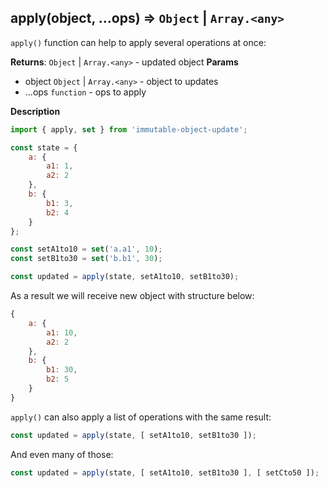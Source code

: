 <a name="apply"></a>

## apply(object, ...ops) ⇒ <code>Object</code> \| <code>Array.&lt;any&gt;</code>
`apply()` function can help to apply several operations at once:

**Returns**: <code>Object</code> \| <code>Array.&lt;any&gt;</code> - updated object
**Params**

- object <code>Object</code> | <code>Array.&lt;any&gt;</code> - object to updates
- ...ops <code>function</code> - ops to apply



**Description**

```js
import { apply, set } from 'immutable-object-update';

const state = {
    a: {
        a1: 1,
        a2: 2
    },
    b: {
        b1: 3,
        b2: 4
    }
};

const setA1to10 = set('a.a1', 10);
const setB1to30 = set('b.b1', 30);

const updated = apply(state, setA1to10, setB1to30);
```

As a result we will receive new object with structure below:

```js
{
    a: {
        a1: 10,
        a2: 2
    },
    b: {
        b1: 30,
        b2: 5
    }
}
```

`apply()` can also apply a list of operations with the same result:

```js
const updated = apply(state, [ setA1to10, setB1to30 ]);
```

And even many of those:

```js
const updated = apply(state, [ setA1to10, setB1to30 ], [ setCto50 ]);
```